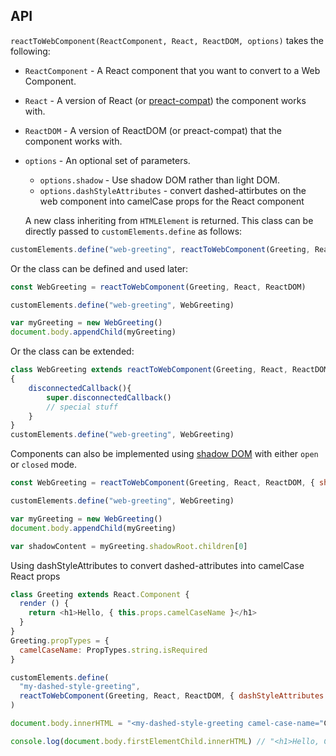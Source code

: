 ## API

`reactToWebComponent(ReactComponent, React, ReactDOM, options)` takes the following:

- `ReactComponent` - A React component that you want to
  convert to a Web Component.
- `React` - A version of React (or [preact-compat](https://preactjs.com/guide/v10/switching-to-preact)) the
  component works with.
- `ReactDOM` - A version of ReactDOM (or preact-compat) that the component works with.
- `options` - An optional set of parameters.
  - `options.shadow` - Use shadow DOM rather than light DOM.
  - `options.dashStyleAttributes` - convert dashed-attirbutes on the web component into camelCase props for the React component

  A new class inheriting from `HTMLElement` is
returned. This class can be directly passed to `customElements.define` as follows:

```js
customElements.define("web-greeting", reactToWebComponent(Greeting, React, ReactDOM))
```

Or the class can be defined and used later:

```js
const WebGreeting = reactToWebComponent(Greeting, React, ReactDOM)

customElements.define("web-greeting", WebGreeting)

var myGreeting = new WebGreeting()
document.body.appendChild(myGreeting)
```

Or the class can be extended:

```js
class WebGreeting extends reactToWebComponent(Greeting, React, ReactDOM)
{
	disconnectedCallback(){
		super.disconnectedCallback()
		// special stuff
	}
}
customElements.define("web-greeting", WebGreeting)
```

Components can also be implemented using [shadow DOM](https://developer.mozilla.org/en-US/docs/Web/Web_Components/Using_shadow_DOM) with either `open` or `closed` mode.

```js
const WebGreeting = reactToWebComponent(Greeting, React, ReactDOM, { shadow: 'open' })

customElements.define("web-greeting", WebGreeting)

var myGreeting = new WebGreeting()
document.body.appendChild(myGreeting)

var shadowContent = myGreeting.shadowRoot.children[0]
```

Using dashStyleAttributes to convert dashed-attributes into camelCase React props

```js
class Greeting extends React.Component {
  render () {
    return <h1>Hello, { this.props.camelCaseName }</h1>
  }
}
Greeting.propTypes = {
  camelCaseName: PropTypes.string.isRequired
}

customElements.define(
  "my-dashed-style-greeting",
  reactToWebComponent(Greeting, React, ReactDOM, { dashStyleAttributes: true })
)

document.body.innerHTML = "<my-dashed-style-greeting camel-case-name="Christopher"></my-dashed-style-greetingg>"

console.log(document.body.firstElementChild.innerHTML) // "<h1>Hello, Christopher</h1>"
```
